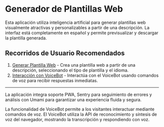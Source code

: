 # Generador de Plantillas Web

Esta aplicación utiliza inteligencia artificial para generar plantillas web visualmente atractivas y personalizables a partir de una descripción. La interfaz está completamente en español y permite previsualizar y descargar la plantilla generada.

## Recorridos de Usuario Recomendados

1. [Generar Plantilla Web](docs/journeys/generar-plantilla-web.md) - Crea una plantilla web a partir de una descripción, seleccionando el tipo de plantilla y el idioma.
2. [Interacción con VoiceBot](docs/journeys/voicebot-interaction.md) - Interactúa con el VoiceBot usando comandos de voz para recibir respuestas inmediatas.

---
La aplicación integra soporte PWA, Sentry para seguimiento de errores y análisis con Umami para garantizar una experiencia fluida y segura.

La funcionalidad de VoiceBot permite a los visitantes interactuar mediante comandos de voz. El VoiceBot utiliza la API de reconocimiento y síntesis de voz del navegador, mostrando la transcripción y respondiendo con voz.